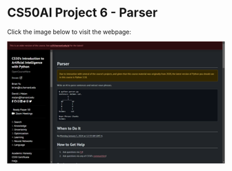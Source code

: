 # CS50AI Project 6 - Parser

Click the image below to visit the webpage:

[![CS50AI Project](image.png)](https://cs50.harvard.edu/ai/2020/projects/6/parser/)